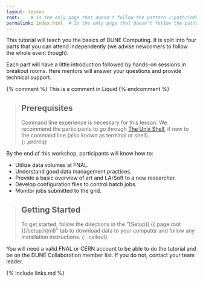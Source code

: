 ```yaml
---
layout: lesson
root: .  # Is the only page that doesn't follow the pattern /:path/index.html
permalink: index.html  # Is the only page that doesn't follow the pattern /:path/index.html
---
```

This tutorial will teach you the basics of DUNE Computing. It is split into four parts that you can attend independently (we advise newcomers to follow the whole event though).

Each part will have a little introduction followed by hands-on sessions in breakout rooms. Here mentors will answer your questions and provide technical support.

<!-- this is an html comment -->

{% comment %} This is a comment in Liquid {% endcomment %}

> ## Prerequisites
>
> Command line experience is necessary for this lesson. We recommend the
> participants to go through
> [The Unix Shell](https://swcarpentry.github.io/shell-novice/), if new to the
> command line (also known as terminal or shell).  
{: .prereq}

By the end of this workshop, participants will know how to:

* Utilize data volumes at FNAL.
* Understand good data management practices.
* Provide a basic overview of art and LArSoft to a new researcher.
* Develop configuration files to control batch jobs.
* Monitor jobs submitted to the grid.

> ## Getting Started
>
> To get started, follow the directions in the "[Setup](
> {{ page.root }}/setup.html)" tab to download data to your computer and follow
> any installation instructions.
{: .callout}

You will need a valid FNAL or CERN account to be able to do the tutorial and be on the DUNE Collaboration member list. If you do not, contact your team leader.

{% include links.md %}
